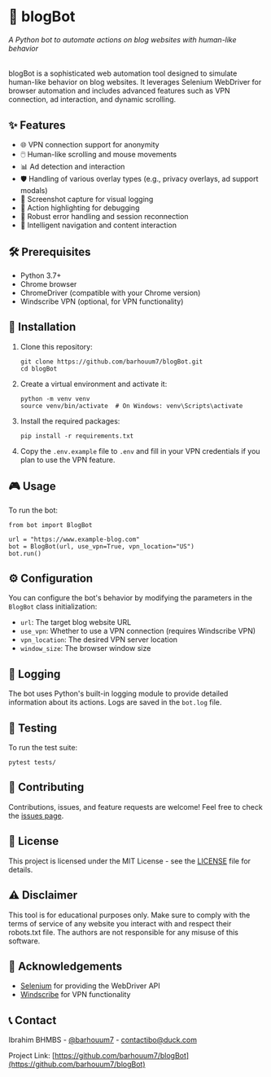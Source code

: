 # 🤖 blogBot

###### A Python bot to automate actions on blog websites with human-like behavior

blogBot is a sophisticated web automation tool designed to simulate human-like behavior on blog websites. It leverages Selenium WebDriver for browser automation and includes advanced features such as VPN connection, ad interaction, and dynamic scrolling.

## ✨ Features

- 🌐 VPN connection support for anonymity
- 🖱️ Human-like scrolling and mouse movements
- 📊 Ad detection and interaction
- 🛡️ Handling of various overlay types (e.g., privacy overlays, ad support modals)
- 📸 Screenshot capture for visual logging
- 🎨 Action highlighting for debugging
- 🔄 Robust error handling and session reconnection
- 🧠 Intelligent navigation and content interaction

## 🛠️ Prerequisites

- Python 3.7+
- Chrome browser
- ChromeDriver (compatible with your Chrome version)
- Windscribe VPN (optional, for VPN functionality)

## 🚀 Installation

1. Clone this repository:
   ```
   git clone https://github.com/barhouum7/blogBot.git
   cd blogBot
   ```

2. Create a virtual environment and activate it:
   ```
   python -m venv venv
   source venv/bin/activate  # On Windows: venv\Scripts\activate
   ```

3. Install the required packages:
   ```
   pip install -r requirements.txt
   ```

4. Copy the `.env.example` file to `.env` and fill in your VPN credentials if you plan to use the VPN feature.

## 🎮 Usage

To run the bot:

```
from bot import BlogBot

url = "https://www.example-blog.com"
bot = BlogBot(url, use_vpn=True, vpn_location="US")
bot.run()
```

## ⚙️ Configuration

You can configure the bot's behavior by modifying the parameters in the `BlogBot` class initialization:

- `url`: The target blog website URL
- `use_vpn`: Whether to use a VPN connection (requires Windscribe VPN)
- `vpn_location`: The desired VPN server location
- `window_size`: The browser window size

## 📝 Logging

The bot uses Python's built-in logging module to provide detailed information about its actions. Logs are saved in the `bot.log` file.

## 🧪 Testing

To run the test suite:

```
pytest tests/
```

## 🤝 Contributing

Contributions, issues, and feature requests are welcome! Feel free to check the [issues page](https://github.com/barhouum7/blogBot/issues).

## 📜 License

This project is licensed under the MIT License - see the [LICENSE](LICENSE) file for details.

## ⚠️ Disclaimer

This tool is for educational purposes only. Make sure to comply with the terms of service of any website you interact with and respect their robots.txt file. The authors are not responsible for any misuse of this software.

## 🙏 Acknowledgements

- [Selenium](https://www.selenium.dev/) for providing the WebDriver API
- [Windscribe](https://windscribe.com/) for VPN functionality

## 📞 Contact

Ibrahim BHMBS - [@barhouum7](https://twitter.com/barhouum7) - contactibo@duck.com

Project Link: [https://github.com/barhouum7/blogBot](https://github.com/barhouum7/blogBot)
